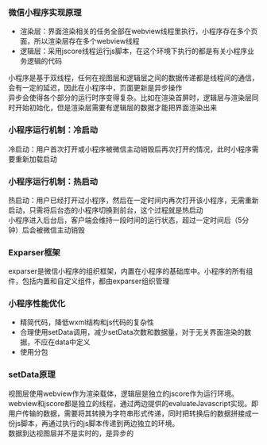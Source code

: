 ### 微信小程序实现原理
+ 渲染层：界面渲染相关的任务全部在webview线程里执行，小程序存在多个页面，所以渲染层存在多个webview线程
+ 逻辑层：采用jscore线程运行js脚本，在这个环境下执行的都是有关小程序业务逻辑的代码

小程序是基于双线程，任何在视图层和逻辑层之间的数据传递都是线程间的通信，会有一定的延迟，因此在小程序中，页面更新是异步操作  
异步会使得各个部分的运行时序变得复杂。比如在渲染首屏时，逻辑层与渲染层同时开始初始化，但是渲染层需要有逻辑层的数据才能把界面渲染出来  

### 小程序运行机制：冷启动
冷启动：用户首次打开或小程序被微信主动销毁后再次打开的情况，此时小程序需要重新加载启动

### 小程序运行机制：热启动
热启动：用户已经打开过小程序，然后在一定时间内再次打开该小程序，无需重新启动，只需将后台态的小程序切换到前台，这个过程就是热启动  
小程序进入后台后，客户端会维持一段时间的运行状态，超过一定时间后（5分钟）后会被微信主动销毁

### Exparser框架
exparser是微信小程序的组织框架，内置在小程序的基础库中。小程序的所有组件，包括内置和自定义组件，都由exparser组织管理

### 小程序性能优化
+ 精简代码，降低wxml结构和js代码的复杂性
+ 合理使用setData调用，减少setData次数和数据量，对于无关界面渲染的数据，不应在data中定义
+ 使用分包

### setData原理
视图层使用webview作为渲染载体，逻辑层是独立的jscore作为运行环境。  
webview和jscore都是独立的线程，通过两边提供的evaluateJavascript实现。即用户传输的数据，需要将其转换为字符串形式传递，同时把转换后的数据拼接成一份js脚本，再通过执行的js脚本传递到两边独立的环境。  
数据到达视图层并不是实时的，是异步的